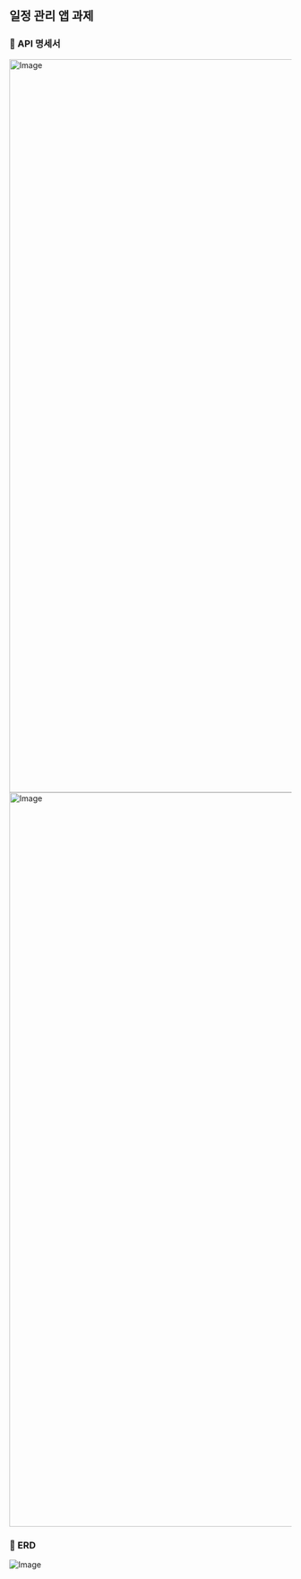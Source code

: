 ## 일정 관리 앱 과제
### 🚀 API 명세서
<img width="1309" alt="Image" src="https://github.com/user-attachments/assets/be258a6c-03f7-4c5e-b986-1e8a6ccdb41d" />
<img width="1311" alt="Image" src="https://github.com/user-attachments/assets/ef6ca51c-66e8-4225-9794-3325174c5cdb" />

### 🚀 ERD
![Image](https://github.com/user-attachments/assets/e9ab574c-b7ef-4dac-b962-04a0757cbb7a)